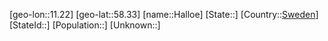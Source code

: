 ﻿---
location: [58.33,11.22]
type: City
tags:
- geo/City


SpocWebEntityId: 30732
isDeleted: false
confidential: public

---
[geo-lon::11.22]
[geo-lat::58.33]
[name::Halloe]
[State::]
[Country::[Sweden](geo/Continent/Europe/Sweden.md)]
[StateId::]
[Population::]
[Unknown::]

